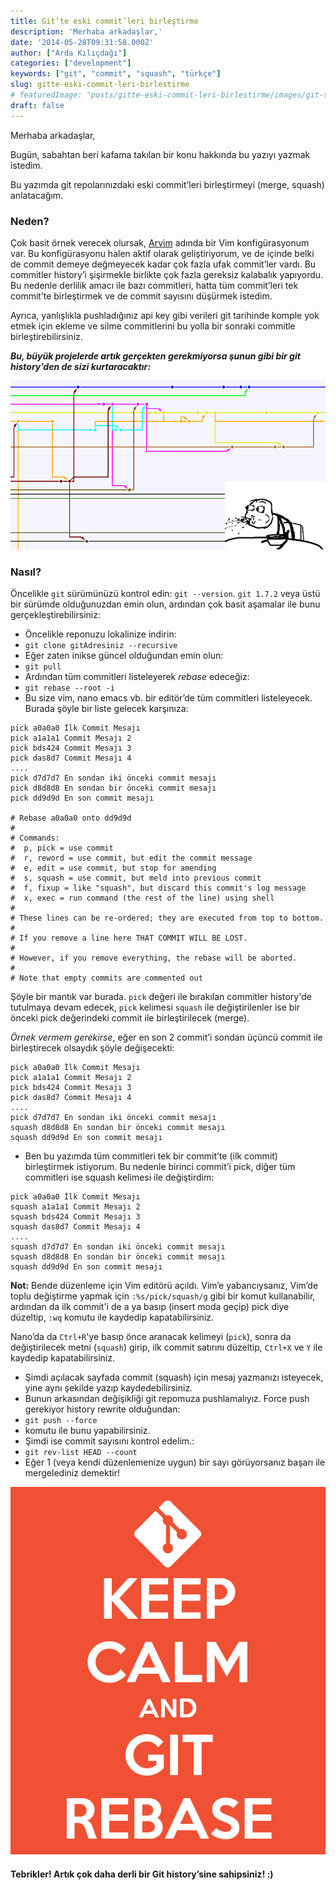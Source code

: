 ```yaml
---
title: Git’te eski commit’leri birleştirme
description: 'Merhaba arkadaşlar,'
date: '2014-05-28T09:31:58.000Z'
author: ["Arda Kılıçdağı"]
categories: ["development"]
keywords: ["git", "commit", "squash", "türkçe"]
slug: gitte-eski-commit-leri-birlestirme
# featuredImage: "posts/gitte-eski-commit-leri-birlestirme/images/git-tree.png"
draft: false
---
```


Merhaba arkadaşlar,

Bugün, sabahtan beri kafama takılan bir konu hakkında bu yazıyı yazmak istedim.

Bu yazımda git repolarınızdaki eski commit’leri birleştirmeyi (merge, squash) anlatacağım.

### Neden?

Çok basit örnek verecek olursak, [Arvim](https://github.com/Ardakilic/arvim) adında bir Vim konfigürasyonum var. Bu konfigürasyonu halen aktif olarak geliştiriyorum, ve de içinde belki de commit demeye değmeyecek kadar çok fazla ufak commit’ler vardı. Bu commitler history’i şişirmekle birlikte çok fazla gereksiz kalabalık yapıyordu. Bu nedenle derlilik amacı ile bazı commitleri, hatta tüm commit’leri tek commit’te birleştirmek ve de commit sayısını düşürmek istedim.

Ayrıca, yanlışlıkla pushladığınız api key gibi verileri git tarihinde komple yok etmek için ekleme ve silme commitlerini bu yolla bir sonraki commitle birleştirebilirsiniz.

**_Bu, büyük projelerde artık gerçekten gerekmiyorsa şunun gibi bir git history’den de sizi kurtaracaktır:_**

![](./images/git-tree.png)

### Nasıl?

Öncelikle `git` sürümünüzü kontrol edin: `git --version`. `git 1.7.2` veya üstü bir sürümde olduğunuzdan emin olun, ardından çok basit aşamalar ile bunu gerçekleştirebilirsiniz:

* Öncelikle reponuzu lokalinize indirin:
* `git clone gitAdresiniz --recursive`
* Eğer zaten inikse güncel olduğundan emin olun:
* `git pull`
* Ardından tüm commitleri listeleyerek _rebase_ edeceğiz:
* `git rebase --root -i`
* Bu size vim, nano emacs vb. bir editör’de tüm commitleri listeleyecek. Burada şöyle bir liste gelecek karşınıza:

```
pick a0a0a0 İlk Commit Mesajı  
pick a1a1a1 Commit Mesajı 2  
pick bds424 Commit Mesajı 3  
pick das8d7 Commit Mesajı 4  
....
pick d7d7d7 En sondan iki önceki commit mesajı  
pick d8d8d8 En sondan bir önceki commit mesajı  
pick dd9d9d En son commit mesajı

# Rebase a0a0a0 onto dd9d9d
#
# Commands:
#  p, pick = use commit
#  r, reword = use commit, but edit the commit message
#  e, edit = use commit, but stop for amending
#  s, squash = use commit, but meld into previous commit
#  f, fixup = like "squash", but discard this commit's log message
#  x, exec = run command (the rest of the line) using shell
#
# These lines can be re-ordered; they are executed from top to bottom.
#
# If you remove a line here THAT COMMIT WILL BE LOST.
#
# However, if you remove everything, the rebase will be aborted.
#
# Note that empty commits are commented out
```

Şöyle bir mantık var burada. `pick` değeri ile bırakılan commitler history'de tutulmaya devam edecek, `pick` kelimesi `squash` ile değiştirilenler ise bir önceki pick değerindeki commit ile birleştirilecek (merge).

_Örnek vermem gerekirse_, eğer en son 2 commit’i sondan üçüncü commit ile birleştirecek olsaydık şöyle değişecekti:

```
pick a0a0a0 İlk Commit Mesajı  
pick a1a1a1 Commit Mesajı 2  
pick bds424 Commit Mesajı 3  
pick das8d7 Commit Mesajı 4  
....
pick d7d7d7 En sondan iki önceki commit mesajı  
squash d8d8d8 En sondan bir önceki commit mesajı  
squash dd9d9d En son commit mesajı
```

* Ben bu yazımda tüm commitleri tek bir commit’te (ilk commit) birleştirmek istiyorum. Bu nedenle birinci commit’i pick, diğer tüm commitleri ise squash kelimesi ile değiştirdim:

```
pick a0a0a0 İlk Commit Mesajı  
squash a1a1a1 Commit Mesajı 2  
squash bds424 Commit Mesajı 3  
squash das8d7 Commit Mesajı 4  
....
squash d7d7d7 En sondan iki önceki commit mesajı  
squash d8d8d8 En sondan bir önceki commit mesajı  
squash dd9d9d En son commit mesajı
```

**Not:** Bende düzenleme için Vim editörü açıldı. Vim’e yabancıysanız, Vim’de toplu değiştirme yapmak için `:%s/pick/squash/g` gibi bir komut kullanabilir, ardından da ilk commit'i de a ya basıp (insert moda geçip) pick diye düzeltip, `:wq` komutu ile kaydedip kapatabilirsiniz.

Nano’da da `Ctrl+R`'ye basıp önce aranacak kelimeyi (`pick`), sonra da değiştirilecek metni (`squash`) girip, ilk commit satırını düzeltip, `Ctrl+X` ve `Y` ile kaydedip kapatabilirsiniz.

* Şimdi açılacak sayfada commit (squash) için mesaj yazmanızı isteyecek, yine aynı şekilde yazıp kaydedebilirsiniz.
* Bunun arkasından değişikliği git repomuza pushlamalıyız. Force push gerekiyor history rewrite olduğundan:
* `git push --force`
* komutu ile bunu yapabilirsiniz.
* Şimdi ise commit sayısını kontrol edelim.:
* `git rev-list HEAD --count`
* Eğer 1 (veya kendi düzenlemenize uygun) bir sayı görüyorsanız başarı ile mergelediniz demektir!

![](./images/git-rebase.png)

#### Tebrikler! Artık çok daha derli bir Git history’sine sahipsiniz! :)